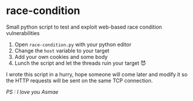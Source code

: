 # race-condition
Small python script to test and exploit web-based race condition vulnerabilities

1. Open `race-condition.py` with your python editor
2. Change the `host` variable to your target
3. Add your own cookies and some body
5. Lunch the script and let the threads ruin your target :smiling_imp:

I wrote this script in a hurry, hope someone will come later and modify it so the HTTP requests will be sent on the same TCP connection.



*PS : I love you Asmae*
